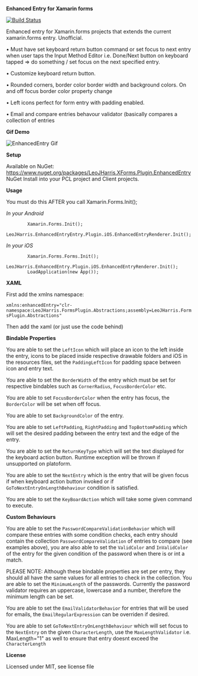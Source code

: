 **Enhanced Entry for Xamarin forms**

[![Build Status](https://www.bitrise.io/app/7f1dafa3432c4b0f/status.svg?token=q5DIlKQd3GcOeNAipGvxKQ&branch=master)](https://www.bitrise.io/app/7f1dafa3432c4b0f)

Enhanced entry for Xamarin.forms projects that extends the current xamarin.forms entry. Unofficial. 

• Must have set keyboard return button command or set focus to next entry when user taps the Input Method Editor i.e. Done/Next button on keyboard tapped => do something / set focus on the next specified entry. 

• Customize keyboard return button. 

• Rounded corners, border color border width and background colors. On and off focus border color property change 

• Left icons perfect for form entry with padding enabled.

• Email and compare entries behavour validator (basically compares a collection of entries

**Gif Demo**

![EnhancedEntry Gif](https://github.com/LeoJHarris/EnhancedEntry/blob/master/gif.gif)

**Setup**

Available on NuGet: https://www.nuget.org/packages/LeoJHarris.XForms.Plugin.EnhancedEntry NuGet Install into your PCL project and Client projects.

**Usage**

You must do this AFTER you call Xamarin.Forms.Init();

_In your Android_

            Xamarin.Forms.Init();
            LeoJHarris.EnhancedEntryEntry.Plugin.iOS.EnhancedEntryRenderer.Init();

_In your iOS_

            Xamarin.Forms.Forms.Init(); 
            LeoJHarris.EnhancedEntry.Plugin.iOS.EnhancedEntryRenderer.Init();
            LoadApplication(new App());

**XAML**

First add the xmlns namespace:

`xmlns:enhancedEntry="clr-namespace:LeoJHarris.FormsPlugin.Abstractions;assembly=LeoJHarris.FormsPlugin.Abstractions"`

Then add the xaml (or just use the code behind)

**Bindable Properties**

You are able to set the `LeftIcon` which will place an icon to the left inside the entry, icons to be placed inside respective drawable folders and iOS in the resources files, set the `PaddingLeftIcon` for padding space between icon and entry text.

You are able to set the `BorderWidth` of the entry which must be set for respective bindables such as `CornerRadius`, `FocusBorderColor` etc.

You are able to set `FocusBorderColor` when the entry has focus, the `BorderColor` will be set when off focus.

You are able to set `BackgroundColor` of the entry.

You are able to set `LeftPadding`, `RightPadding` and `TopBottomPadding` which will set the desired padding between the entry text and the edge of the entry.

You are able to set the `ReturnKeyType` which will set the text displayed for the keyboard action button. Runtime exception will be thrown if unsupported on platoform.

You are able to set the `NextEntry` which is the entry that will be given focus if when keyboard action button invoked or if `GoToNextEntryOnLengthBehaviour` condition is satisfied.

You are able to set the `KeyBoardAction` which will take some given command to execute.

**Custom Behaviours** 

You are able to set the `PasswordCompareValidationBehavior` which will compare these entries with some condition checks, each entry should contain the collection `PasswordCompareValidation` of entries to compare (see examples above), you are also able to set the `ValidColor` and `InValidColor` of the entry for the given condition of the password when there is or int a match. 

PLEASE NOTE: Although these bindable properties are set per entry, they should all have the same values for all entries to check in the collection. You are able to set the `MinimumLength` of the passwords. Currently the password validator requires an uppercase, lowercase and a number, therefore the minimum length can be set.

You are able to set the `EmailValidatorBehavior` for entries that will be used for emails, the `EmailRegularExpression` can be overriden if desired.

You are able to set `GoToNextEntryOnLengthBehaviour` which will set focus to the `NextEntry` on the given `CharacterLength`, use the `MaxLengthValidator` i.e. MaxLength="1" as well to ensure that entry doesnt exceed the `CharacterLength`

**License**

Licensed under MIT, see license file
